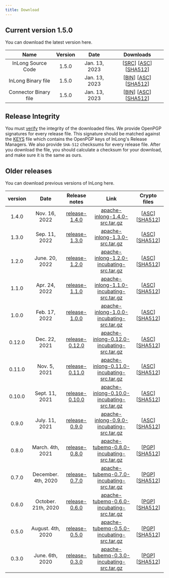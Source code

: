 ```yaml
---
title: Download
---
```


## Current version 1.5.0
You can download the latest version here.

|         Name          | Version |     Date      |                                                                                                                                                                                   Downloads                                                                                                                                                                                    |
|:---------------------:|:-------:|:-------------:|:------------------------------------------------------------------------------------------------------------------------------------------------------------------------------------------------------------------------------------------------------------------------------------------------------------------------------------------------------------------------------:|
|  InLong Source Code   |  1.5.0  | Jan. 13, 2023 |                                       [[SRC](https://downloads.apache.org/inlong/1.5.0/apache-inlong-1.5.0-src.tar.gz)]                [[ASC](https://downloads.apache.org/inlong/1.5.0/apache-inlong-1.5.0-src.tar.gz.asc)]                [[SHA512](https://downloads.apache.org/inlong/1.5.0/apache-inlong-1.5.0-src.tar.gz.sha512)]                                        |
|  InLong Binary file   |  1.5.0  | Jan. 13, 2023 |                                       [[BIN](https://downloads.apache.org/inlong/1.5.0/apache-inlong-1.5.0-bin.tar.gz)]                [[ASC](https://downloads.apache.org/inlong/1.5.0/apache-inlong-1.5.0-bin.tar.gz.asc)]                [[SHA512](https://downloads.apache.org/inlong/1.5.0/apache-inlong-1.5.0-bin.tar.gz.sha512)]                                        |
| Connector Binary file |  1.5.0  | Jan. 13, 2023 |                     [[BIN](https://downloads.apache.org/inlong/1.5.0/apache-inlong-1.5.0-sort-connectors.tar.gz)]                [[ASC](https://downloads.apache.org/inlong/1.5.0/apache-inlong-1.5.0-sort-connectors.tar.gz.asc)]                [[SHA512](https://downloads.apache.org/inlong/1.5.0/apache-inlong-1.5.0-sort-connectors.tar.gz.sha512)]                      |

## Release Integrity
You must [verify](https://www.apache.org/info/verification.html) the integrity of the downloaded files.
We provide OpenPGP signatures for every release file. This signature should be matched against the [KEYS](https://downloads.apache.org/incubator/inlong/KEYS) file which contains the OpenPGP keys of InLong's Release Managers.
We also provide <code>SHA-512</code> checksums for every release file. After you download the file, you should calculate a checksum for your download, and make sure it is the same as ours.

## Older releases
You can download previous versions of InLong here.

| version |          Date          |         Release notes               	          |                                                                            Link                                                                             |                                                                                                                        Crypto files                                                                                                                         |
|:-------:|:----------------------:|:----------------------------------------------:|:-----------------------------------------------------------------------------------------------------------------------------------------------------------:|:-----------------------------------------------------------------------------------------------------------------------------------------------------------------------------------------------------------------------------------------------------------:|
|  1.4.0  |     Nov. 16, 2022      | [release-1.4.0](/zh-CN/download/release-1.4.0) |                        [apache-inlong-1.4.0-src.tar.gz](https://archive.apache.org/dist/inlong/1.4.0/apache-inlong-1.4.0-src.tar.gz)                        |                                   [[ASC](https://archive.apache.org/dist/inlong/1.4.0/apache-inlong-1.4.0-src.tar.gz.asc)] [[SHA512](https://archive.apache.org/dist/inlong/1.4.0/apache-inlong-1.4.0-src.tar.gz.sha512)]                                   |
|  1.3.0  |     Sep. 11, 2022      |    [release-1.3.0](/download/release-1.3.0)    |                        [apache-inlong-1.3.0-src.tar.gz](https://archive.apache.org/dist/inlong/1.3.0/apache-inlong-1.3.0-src.tar.gz)                        |                                   [[ASC](https://archive.apache.org/dist/inlong/1.3.0/apache-inlong-1.3.0-src.tar.gz.asc)] [[SHA512](https://archive.apache.org/dist/inlong/1.3.0/apache-inlong-1.3.0-src.tar.gz.sha512)]                                   |
|  1.2.0  |     June. 20, 2022     |    [release-1.2.0](/download/release-1.2.0)    |       [apache-inlong-1.2.0-incubating-src.tar.gz](https://archive.apache.org/dist/inlong/1.2.0-incubating/apache-inlong-1.2.0-incubating-src.tar.gz)        |             [[ASC](https://archive.apache.org/dist/inlong/1.2.0-incubating/apache-inlong-1.2.0-incubating-src.tar.gz.asc)] [[SHA512](https://archive.apache.org/dist/inlong/1.2.0-incubating/apache-inlong-1.2.0-incubating-src.tar.gz.sha512)]             |
|  1.1.0  |     Apr. 24, 2022      |    [release-1.1.0](/download/release-1.1.0)    |  [apache-inlong-1.1.0-incubating-src.tar.gz](https://archive.apache.org/dist/incubator/inlong/1.1.0-incubating/apache-inlong-1.1.0-incubating-src.tar.gz)   |   [[ASC](https://archive.apache.org/dist/incubator/inlong/1.1.0-incubating/apache-inlong-1.1.0-incubating-src.tar.gz.asc)] [[SHA512](https://archive.apache.org/dist/incubator/inlong/1.1.0-incubating/apache-inlong-1.1.0-incubating-src.tar.gz.sha512)]   |
|  1.0.0  |     Feb. 17, 2022      |    [release-1.0.0](/download/release-1.0.0)    |  [apache-inlong-1.0.0-incubating-src.tar.gz](https://archive.apache.org/dist/incubator/inlong/1.0.0-incubating/apache-inlong-1.0.0-incubating-src.tar.gz)   |   [[ASC](https://archive.apache.org/dist/incubator/inlong/1.0.0-incubating/apache-inlong-1.0.0-incubating-src.tar.gz.asc)] [[SHA512](https://archive.apache.org/dist/incubator/inlong/1.0.0-incubating/apache-inlong-1.0.0-incubating-src.tar.gz.sha512)]   |
| 0.12.0  |     Dec. 22, 2021      |   [release-0.12.0](/download/release-0.12.0)   | [apache-inlong-0.12.0-incubating-src.tar.gz](https://archive.apache.org/dist/incubator/inlong/0.12.0-incubating/apache-inlong-0.12.0-incubating-src.tar.gz) | [[ASC](https://archive.apache.org/dist/incubator/inlong/0.12.0-incubating/apache-inlong-0.12.0-incubating-src.tar.gz.asc)] [[SHA512](https://archive.apache.org/dist/incubator/inlong/0.12.0-incubating/apache-inlong-0.12.0-incubating-src.tar.gz.sha512)] |
| 0.11.0  |     Nov. 5, 2021	      |   [release-0.11.0](/download/release-0.11.0)   | [apache-inlong-0.11.0-incubating-src.tar.gz](https://archive.apache.org/dist/incubator/inlong/0.11.0-incubating/apache-inlong-0.11.0-incubating-src.tar.gz) | [[ASC](https://archive.apache.org/dist/incubator/inlong/0.11.0-incubating/apache-inlong-0.11.0-incubating-src.tar.gz.asc)] [[SHA512](https://archive.apache.org/dist/incubator/inlong/0.11.0-incubating/apache-inlong-0.11.0-incubating-src.tar.gz.sha512)] |
| 0.10.0  |    Sept. 11, 2021	     |   [release-0.10.0](/download/release-0.10.0)   | [apache-inlong-0.10.0-incubating-src.tar.gz](https://archive.apache.org/dist/incubator/inlong/0.10.0-incubating/apache-inlong-0.10.0-incubating-src.tar.gz) | [[ASC](https://archive.apache.org/dist/incubator/inlong/0.10.0-incubating/apache-inlong-0.10.0-incubating-src.tar.gz.asc)] [[SHA512](https://archive.apache.org/dist/incubator/inlong/0.10.0-incubating/apache-inlong-0.10.0-incubating-src.tar.gz.sha512)] |
|  0.9.0  |    July. 11, 2021	     |    [release-0.9.0](/download/release-0.9.0)    |  [apache-inlong-0.9.0-incubating-src.tar.gz](https://archive.apache.org/dist/incubator/inlong/0.9.0-incubating/apache-inlong-0.9.0-incubating-src.tar.gz)   |   [[ASC](https://archive.apache.org/dist/incubator/inlong/0.9.0-incubating/apache-inlong-0.9.0-incubating-src.tar.gz.asc)] [[SHA512](https://archive.apache.org/dist/incubator/inlong/0.9.0-incubating/apache-inlong-0.9.0-incubating-src.tar.gz.sha512)]   |
|  0.8.0  |    March. 4th, 2021    |    [release-0.8.0](/download/release-0.8.0)    |  [apache-tubemq-0.8.0-incubating-src.tar.gz](https://archive.apache.org/dist/incubator/tubemq/0.8.0-incubating/apache-tubemq-0.8.0-incubating-src.tar.gz)   |   [[PGP](https://archive.apache.org/dist/incubator/tubemq/0.8.0-incubating/apache-tubemq-0.8.0-incubating-src.tar.gz.asc)] [[SHA512](https://archive.apache.org/dist/incubator/tubemq/0.8.0-incubating/apache-tubemq-0.8.0-incubating-src.tar.gz.sha512)]   |
|  0.7.0  |  December. 4th, 2020	  |    [release-0.7.0](/download/release-0.7.0)    |  [apache-tubemq-0.7.0-incubating-src.tar.gz](https://archive.apache.org/dist/incubator/tubemq/0.7.0-incubating/apache-tubemq-0.7.0-incubating-src.tar.gz)   |   [[PGP](https://archive.apache.org/dist/incubator/tubemq/0.7.0-incubating/apache-tubemq-0.7.0-incubating-src.tar.gz.asc)] [[SHA512](https://archive.apache.org/dist/incubator/tubemq/0.8.0-incubating/apache-tubemq-0.7.0-incubating-src.tar.gz.sha512)]   |
|  0.6.0  |  October. 21th, 2020   |    [release-0.6.0](/download/release-0.6.0)    |  [apache-tubemq-0.6.0-incubating-src.tar.gz](https://archive.apache.org/dist/incubator/tubemq/0.6.0-incubating/apache-tubemq-0.6.0-incubating-src.tar.gz)   |   [[PGP](https://archive.apache.org/dist/incubator/tubemq/0.6.0-incubating/apache-tubemq-0.6.0-incubating-src.tar.gz.asc)] [[SHA512](https://archive.apache.org/dist/incubator/tubemq/0.8.0-incubating/apache-tubemq-0.6.0-incubating-src.tar.gz.sha512)]   |
|  0.5.0  |   August. 4th, 2020    |    [release-0.5.0](/download/release-0.5.0)    |  [apache-tubemq-0.5.0-incubating-src.tar.gz](https://archive.apache.org/dist/incubator/tubemq/0.5.0-incubating/apache-tubemq-0.5.0-incubating-src.tar.gz)   |   [[PGP](https://archive.apache.org/dist/incubator/tubemq/0.5.0-incubating/apache-tubemq-0.5.0-incubating-src.tar.gz.asc)] [[SHA512](https://archive.apache.org/dist/incubator/tubemq/0.8.0-incubating/apache-tubemq-0.5.0-incubating-src.tar.gz.sha512)]   |
|  0.3.0  |    June. 6th, 2020	    |    [release-0.3.0](/download/release-0.3.0)    |  [apache-tubemq-0.3.0-incubating-src.tar.gz](https://archive.apache.org/dist/incubator/tubemq/0.3.0-incubating/apache-tubemq-0.3.0-incubating-src.tar.gz)   |   [[PGP](https://archive.apache.org/dist/incubator/tubemq/0.3.0-incubating/apache-tubemq-0.3.0-incubating-src.tar.gz.asc)] [[SHA512](https://archive.apache.org/dist/incubator/tubemq/0.8.0-incubating/apache-tubemq-0.3.0-incubating-src.tar.gz.sha512)]   |
